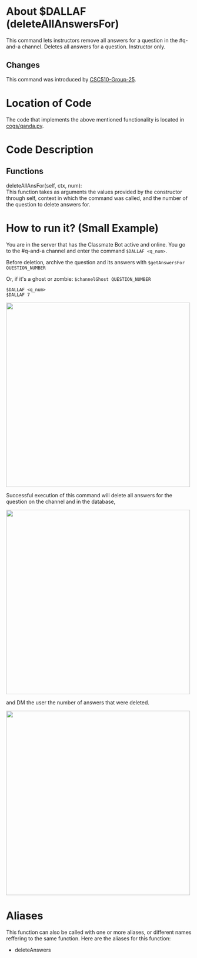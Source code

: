 # About $DALLAF (deleteAllAnswersFor)

This command lets instructors remove all answers for a question in the #q-and-a channel.
Deletes all answers for a question. Instructor only.

## Changes

This command was introduced by [CSC510-Group-25](https://github.com/CSC510-Group-25/ClassMateBot/).

# Location of Code
The code that implements the above mentioned functionality is located in [cogs/qanda.py](https://github.com/maddaicita/ClassMateBot-1.1/blob/main/cogs/qanda.py).

# Code Description
## Functions
deleteAllAnsFor(self, ctx, num): <br>
This function takes as arguments the values provided by the constructor through self, context in which the command was called, and the number of the question to delete answers for.

# How to run it? (Small Example)
You are in the server that has the Classmate Bot active and online. You go to
the #q-and-a channel and enter the command `$DALLAF <q_num>`.

Before deletion, archive the question and its answers with
`$getAnswersFor QUESTION_NUMBER`

Or, if it's a ghost or zombie:
`$channelGhost QUESTION_NUMBER` 

```
$DALLAF <q_num>
$DALLAF 7
```

<img src="https://github.com/maddaicita/ClassMateBot-1.1/blob/main/data/proj3media/dallaf/dallaf1.png?raw=true" width="500">

Successful execution of this command will delete all answers for the question on the channel and in the database, 

<img src="https://github.com/maddaicita/ClassMateBot-1.1/blob/main/data/proj3media/dallaf/dallaf2.png?raw=true" width="500">

and DM the user the number of answers that were deleted.

<img src="https://github.com/maddaicita/ClassMateBot-1.1/blob/main/data/proj3media/dallaf/dallaf3.png?raw=true" width="500">

# Aliases

This function can also be called with one or more aliases, or different names reffering to the same function. Here are the aliases for this function:

 - deleteAnswers
